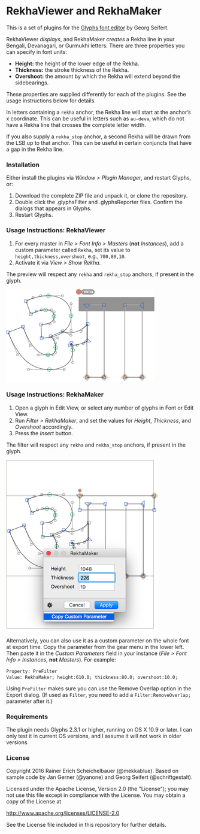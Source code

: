 # RekhaViewer and RekhaMaker

This is a set of plugins for the [Glyphs font editor](http://glyphsapp.com/) by Georg Seifert.

RekhaViewer *displays*, and RekhaMaker *creates* a Rekha line in your Bengali, Devanagari, or Gurmukhi letters. There are three properties you can specify in font units:

- **Height:** the height of the lower edge of the Rekha.
- **Thickness:** the stroke thickness of the Rekha.
- **Overshoot:** the amount by which the Rekha will extend beyond the sidebearings.

These properties are supplied differently for each of the plugins. See the usage instructions below for details.

In letters containing a `rekha` anchor, the Rekha line will start at the anchor’s x coordinate. This can be useful in letters such as `au-deva`, which do not have a Rekha line that crosses the complete letter width.

If you also supply a `rekha_stop` anchor, a second Rekha will be drawn from the LSB up to that anchor. This can be useful in certain conjuncts that have a gap in the Rekha line.

### Installation

Either install the plugins via *Window > Plugin Manager*, and restart Glyphs, or:

1. Download the complete ZIP file and unpack it, or clone the repository.
2. Double click the .glyphsFilter and .glyphsReporter files. Confirm the dialogs that appears in Glyphs.
3. Restart Glyphs.

### Usage Instructions: RekhaViewer

1. For every master in *File > Font Info > Masters* (**not** *Instances*), add a custom parameter called `Rekha`, set its value to `height,thickness,overshoot`, e.g., `700,80,10`.
2. Activate it via *View > Show Rekha*.

The preview will respect any `rekha` and `rekha_stop` anchors, if present in the glyph.

![RekhaViewer](RekhaViewer.png)

### Usage Instructions: RekhaMaker

1. Open a glyph in Edit View, or select any number of glyphs in Font or Edit View.
2. Run *Filter > RekhaMaker*, and set the values for *Height*, *Thickness*, and *Overshoot* accordingly.
3. Press the *Insert* button.

The filter will respect any `rekha` and `rekha_stop` anchors, if present in the glyph.

![RekhaMaker](RekhaMaker.png)

Alternatively, you can also use it as a custom parameter on the whole font at export time. Copy the parameter from the gear menu in the lower left. Then paste it in the *Custom Parameters* field in your instance (*File > Font Info > Instances*, **not** *Masters*). For example:

	Property: PreFilter
	Value: RekhaMaker; height:610.0; thickness:80.0; overshoot:10.0;

Using `PreFilter` makes sure you can use the Remove Overlap option in the Export dialog. (If used as `Filter`, you need to add a `Filter:RemoveOverlap;` parameter after it.)

### Requirements

The plugin needs Glyphs 2.3.1 or higher, running on OS X 10.9 or later. I can only test it in current OS versions, and I assume it will not work in older versions.

### License

Copyright 2016 Rainer Erich Scheichelbauer (@mekkablue).
Based on sample code by Jan Gerner (@yanone) and Georg Seifert (@schriftgestalt).

Licensed under the Apache License, Version 2.0 (the "License");
you may not use this file except in compliance with the License.
You may obtain a copy of the License at

http://www.apache.org/licenses/LICENSE-2.0

See the License file included in this repository for further details.
